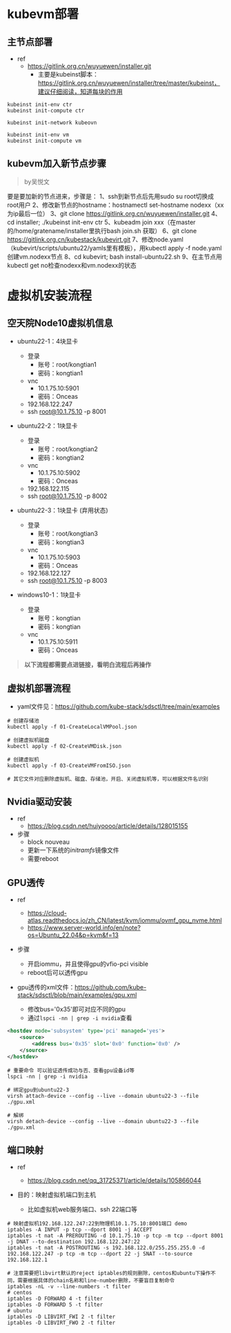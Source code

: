 # kubevm部署

## 主节点部署

- ref
  - https://gitlink.org.cn/wuyuewen/installer.git
    - 主要是kubeinst脚本：https://gitlink.org.cn/wuyuewen/installer/tree/master/kubeinst，建议仔细阅读，知道每块的作用

```shell
kubeinst init-env ctr
kubeinst init-compute ctr

kubeinst init-network kubeovn

kubeinst init-env vm
kubeinst init-compute vm
```

## kubevm加入新节点步骤

> by吴悦文

要是要加新的节点进来，步骤是：
1、ssh到新节点后先用sudo su root切换成root用户
2、修改新节点的hostname：hostnamectl set-hostname nodexx（xx为ip最后一位）
3、git clone https://gitlink.org.cn/wuyuewen/installer.git
4、cd installer; ./kubeinst init-env ctr
5、kubeadm join xxx（在master的/home/gratename/installer里执行bash join.sh <ip>获取）
6、git clone https://gitlink.org.cn/kubestack/kubevirt.git
7、修改node.yaml（kubevirt/scripts/ubuntu22/yamls里有模板），用kubectl apply -f node.yaml创建vm.nodexx节点
8、cd kubevirt; bash install-ubuntu22.sh
9、在主节点用kubectl get no检查nodexx和vm.nodexx的状态



# 虚拟机安装流程

## 空天院Node10虚拟机信息

- ubuntu22-1：4块显卡
  - 登录
    - 账号：root/kongtian1
    - 密码：kongtian1
  - vnc
    - 10.1.75.10:5901
    - 密码：Onceas
  - 192.168.122.247
  - ssh root@10.1.75.10 -p 8001
- ubuntu22-2：1块显卡
  - 登录
    - 账号：root/kongtian2
    - 密码：kongtian2
  - vnc
    - 10.1.75.10:5902
    - 密码：Onceas
  - 192.168.122.115
  - ssh root@10.1.75.10 -p 8002
- ubuntu22-3：1块显卡 (弃用状态)
  - 登录
    - 账号：root/kongtian3
    - 密码：kongtian3
  - vnc
    - 10.1.75.10:5903
    - 密码：Onceas
  - 192.168.122.127
  - ssh root@10.1.75.10 -p 8003

- windows10-1：1块显卡
  - 登录
    - 账号：kongtian
    - 密码：kongtian
  - vnc
    - 10.1.75.10:5911
    - 密码：Onceas





> **以下流程都需要点进链接，看明白流程后再操作**

## 虚拟机部署流程

- yaml文件见：https://github.com/kube-stack/sdsctl/tree/main/examples

```shell
# 创建存储池
kubectl apply -f 01-CreateLocalVMPool.json

# 创建虚拟机磁盘
kubectl apply -f 02-CreateVMDisk.json

# 创建虚拟机
kubectl apply -f 03-CreateVMFromISO.json

# 其它文件对应删除虚拟机、磁盘、存储池，开启、关闭虚拟机等，可以根据文件名识别
```

## Nvidia驱动安装

- ref
  - https://blog.csdn.net/huiyoooo/article/details/128015155
- 步骤
  - block nouveau
  - 更新一下系统的*initramfs*镜像文件
  - 需要reboot

## GPU透传

- ref
  - https://cloud-atlas.readthedocs.io/zh_CN/latest/kvm/iommu/ovmf_gpu_nvme.html
  - https://www.server-world.info/en/note?os=Ubuntu_22.04&p=kvm&f=13

- 步骤
  - 开启iommu，并且使得gpu的vfio-pci visible
  - reboot后可以透传gpu
- gpu透传的xml文件：https://github.com/kube-stack/sdsctl/blob/main/examples/gpu.xml
  - 修改bus='0x35'即可对应不同的gpu
  - 通过`lspci -nn | grep -i nvidia`查看

```xml
<hostdev mode='subsystem' type='pci' managed='yes'>
    <source>
        <address bus='0x35' slot='0x0' function='0x0' />
    </source>
</hostdev>
```

```shell
# 重要命令 可以验证透传成功与否、查看gpu设备id等
lspci -nn | grep -i nvidia

# 绑定gpu到ubuntu22-3
virsh attach-device --config --live --domain ubuntu22-3 --file ./gpu.xml

# 解绑
virsh detach-device --config --live --domain ubuntu22-3 --file ./gpu.xml
```

## 端口映射

- ref
  - https://blog.csdn.net/qq_31725371/article/details/105866044

- 目的：映射虚拟机端口到主机
  - 比如虚拟机web服务端口、ssh 22端口等

```shell
# 映射虚拟机192.168.122.247:22到物理机10.1.75.10:8001端口 demo
iptables -A INPUT -p tcp --dport 8001 -j ACCEPT
iptables -t nat -A PREROUTING -d 10.1.75.10 -p tcp -m tcp --dport 8001 -j DNAT --to-destination 192.168.122.247:22
iptables -t nat -A POSTROUTING -s 192.168.122.0/255.255.255.0 -d 192.168.122.247 -p tcp -m tcp --dport 22 -j SNAT --to-source 192.168.122.1

# 注意需要把libvirt默认的reject iptables的规则删除，centos和ubuntu下操作不同，需要根据具体的chain名称和line-number删除，不要盲目复制命令
iptables -nL -v --line-numbers -t filter
# centos
iptables -D FORWARD 4 -t filter
iptables -D FORWARD 5 -t filter
# ubuntu
iptables -D LIBVIRT_FWI 2 -t filter
iptables -D LIBVIRT_FWO 2 -t filter
```

